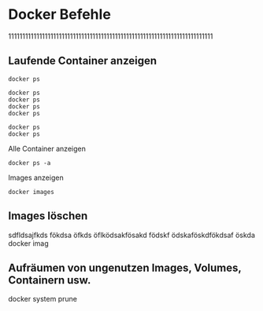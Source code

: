 ---
--- 
# Docker Befehle

1111111111111111111111111111111111111111111111111111111111111111111111111

##  Laufende Container anzeigen

```
docker ps

docker ps
docker ps
docker ps
docker ps

docker ps
docker ps

```

Alle Container anzeigen
```
docker ps -a
```

Images anzeigen
```
docker images
```

## Images löschen
 sdfldsajfkds fökdsa öfkds öflködsakfösakd födskf ödskaföskdfökdsaf öskda docker imag

## Aufräumen von ungenutzen Images, Volumes, Containern usw.

docker system prune 
